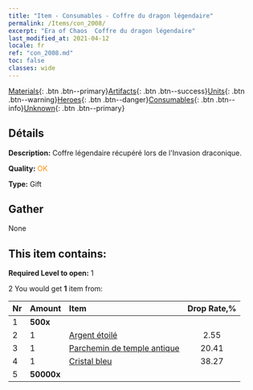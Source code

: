 ```yaml
---
title: "Item - Consumables - Coffre du dragon légendaire"
permalink: /Items/con_2008/
excerpt: "Era of Chaos  Coffre du dragon légendaire"
last_modified_at: 2021-04-12
locale: fr
ref: "con_2008.md"
toc: false
classes: wide
---
```

 [Materials](/fr/Items/){: .btn .btn--primary}[Artifacts](/fr/Items/Artifacts/){: .btn .btn--success}[Units](/fr/Items/Units/){: .btn .btn--warning}[Heroes](/fr/Items/Heroes/){: .btn .btn--danger}[Consumables](/fr/Items/Consumables/){: .btn .btn--info}[Unknown](/fr/Items/Unknown/){: .btn .btn--primary}

## Détails
 **Description:** Coffre légendaire récupéré lors de l'Invasion draconique.

 **Quality:** <span style="color: #FF8C00">OK</span>

 **Type:** Gift

## Gather

  None

## This item contains:

 **Required Level to open:** 1

 2 You would get **1** item  from:

  | Nr | Amount |     Item    | Drop Rate,% |
  |:---|:-------|:------------|:---------:|
  | 1 |  **500x** | <i class="fas fa-gem"/> |  | 0.51 | 
  | 2 | 1 | [Argent étoilé](/fr/Items/con_969/) | 2.55 | 
  | 3 | 1 | [Parchemin de temple antique](/fr/Items/con_697/) | 20.41 | 
  | 4 | 1 | [Cristal bleu](/fr/Items/con_716/) | 38.27 | 
  | 5 |  **50000x** | <i class="fas fa-coins"/> |  | 38.27 | 
